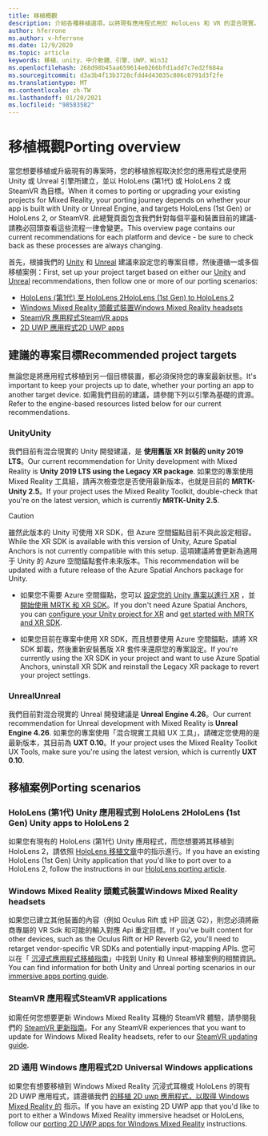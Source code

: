 ```yaml
---
title: 移植概觀
description: 介紹各種移植選項，以將現有應用程式用於 HoloLens 和 VR 的混合現實。
author: hferrone
ms.author: v-hferrone
ms.date: 12/9/2020
ms.topic: article
keywords: 移植、unity、中介軟體、引擎、UWP、Win32
ms.openlocfilehash: 268d98b45aa659614e0266bfd1add7c7ed2f684a
ms.sourcegitcommit: d3a3b4f13b3728cfdd4d43035c806c0791d3f2fe
ms.translationtype: MT
ms.contentlocale: zh-TW
ms.lasthandoff: 01/20/2021
ms.locfileid: "98583582"
---
```

# <a name="porting-overview"></a><span data-ttu-id="8d6c1-104">移植概觀</span><span class="sxs-lookup"><span data-stu-id="8d6c1-104">Porting overview</span></span>

<span data-ttu-id="8d6c1-105">當您想要移植或升級現有的專案時，您的移植旅程取決於您的應用程式是使用 Unity 或 Unreal 引擎所建立，並以 HoloLens (第1代) 或 HoloLens 2 或 SteamVR 為目標。</span><span class="sxs-lookup"><span data-stu-id="8d6c1-105">When it comes to porting or upgrading your existing projects for Mixed Reality, your porting journey depends on whether your app is built with Unity or Unreal Engine, and targets HoloLens (1st Gen) or HoloLens 2, or SteamVR.</span></span> <span data-ttu-id="8d6c1-106">此總覽頁面包含我們針對每個平臺和裝置目前的建議-請務必回頭查看這些流程一律會變更。</span><span class="sxs-lookup"><span data-stu-id="8d6c1-106">This overview page contains our current recommendations for each platform and device - be sure to check back as these processes are always changing.</span></span>

<span data-ttu-id="8d6c1-107">首先，根據我們的 [Unity](#unity) 和 [Unreal](#unreal) 建議來設定您的專案目標，然後遵循一或多個移植案例：</span><span class="sxs-lookup"><span data-stu-id="8d6c1-107">First, set up your project target based on either our [Unity](#unity) and [Unreal](#unreal) recommendations, then follow one or more of our porting scenarios:</span></span>

- [<span data-ttu-id="8d6c1-108">HoloLens (第1代) 至 HoloLens 2</span><span class="sxs-lookup"><span data-stu-id="8d6c1-108">HoloLens (1st Gen) to HoloLens 2</span></span>](#hololens-1st-gen-unity-apps-to-hololens-2)
- [<span data-ttu-id="8d6c1-109">Windows Mixed Reality 頭戴式裝置</span><span class="sxs-lookup"><span data-stu-id="8d6c1-109">Windows Mixed Reality headsets</span></span>](#windows-mixed-reality-headsets)
- [<span data-ttu-id="8d6c1-110">SteamVR 應用程式</span><span class="sxs-lookup"><span data-stu-id="8d6c1-110">SteamVR apps</span></span>](#steamvr-applications)
- [<span data-ttu-id="8d6c1-111">2D UWP 應用程式</span><span class="sxs-lookup"><span data-stu-id="8d6c1-111">2D UWP apps</span></span>](#2d-universal-windows-applications)

## <a name="recommended-project-targets"></a><span data-ttu-id="8d6c1-112">建議的專案目標</span><span class="sxs-lookup"><span data-stu-id="8d6c1-112">Recommended project targets</span></span>

<span data-ttu-id="8d6c1-113">無論您是將應用程式移植到另一個目標裝置，都必須保持您的專案最新狀態。</span><span class="sxs-lookup"><span data-stu-id="8d6c1-113">It's important to keep your projects up to date, whether your porting an app to another target device.</span></span> <span data-ttu-id="8d6c1-114">如需我們目前的建議，請參閱下列以引擎為基礎的資源。</span><span class="sxs-lookup"><span data-stu-id="8d6c1-114">Refer to the engine-based resources listed below for our current recommendations.</span></span>

### <a name="unity"></a><span data-ttu-id="8d6c1-115">Unity</span><span class="sxs-lookup"><span data-stu-id="8d6c1-115">Unity</span></span>

<span data-ttu-id="8d6c1-116">我們目前有混合現實的 Unity 開發建議，是 **使用舊版 XR 封裝的 unity 2019 LTS**。</span><span class="sxs-lookup"><span data-stu-id="8d6c1-116">Our current recommendation for Unity development with Mixed Reality is **Unity 2019 LTS using the Legacy XR package**.</span></span> <span data-ttu-id="8d6c1-117">如果您的專案使用 Mixed Reality 工具組，請再次檢查您是否使用最新版本，也就是目前的 **MRTK-Unity 2.5**。</span><span class="sxs-lookup"><span data-stu-id="8d6c1-117">If your project uses the Mixed Reality Toolkit, double-check that you're on the latest version, which is currently **MRTK-Unity 2.5**.</span></span>

> [!CAUTION]
> <span data-ttu-id="8d6c1-118">雖然此版本的 Unity 可使用 XR SDK，但 Azure 空間錨點目前不與此設定相容。</span><span class="sxs-lookup"><span data-stu-id="8d6c1-118">While the XR SDK is available with this version of Unity, Azure Spatial Anchors is not currently compatible with this setup.</span></span> <span data-ttu-id="8d6c1-119">這項建議將會更新為適用于 Unity 的 Azure 空間錨點套件未來版本。</span><span class="sxs-lookup"><span data-stu-id="8d6c1-119">This recommendation will be updated with a future release of the Azure Spatial Anchors package for Unity.</span></span> 
> 
> * <span data-ttu-id="8d6c1-120">如果您不需要 Azure 空間錨點，您可以 [設定您的 Unity 專案以進行 XR](https://docs.unity3d.com/Manual/configuring-project-for-xr.html) ，並 [開始使用 MRTK 和 XR SDK](https://microsoft.github.io/MixedRealityToolkit-Unity/Documentation/GettingStartedWithMRTKAndXRSDK.html)。</span><span class="sxs-lookup"><span data-stu-id="8d6c1-120">If you don't need Azure Spatial Anchors, you can [configure your Unity project for XR](https://docs.unity3d.com/Manual/configuring-project-for-xr.html) and [get started with MRTK and XR SDK](https://microsoft.github.io/MixedRealityToolkit-Unity/Documentation/GettingStartedWithMRTKAndXRSDK.html).</span></span>
> 
> * <span data-ttu-id="8d6c1-121">如果您目前在專案中使用 XR SDK，而且想要使用 Azure 空間錨點，請將 XR SDK 卸載，然後重新安裝舊版 XR 套件來還原您的專案設定。</span><span class="sxs-lookup"><span data-stu-id="8d6c1-121">If you're currently using the XR SDK in your project and want to use Azure Spatial Anchors, uninstall XR SDK and reinstall the Legacy XR package to revert your project settings.</span></span>


### <a name="unreal"></a><span data-ttu-id="8d6c1-122">Unreal</span><span class="sxs-lookup"><span data-stu-id="8d6c1-122">Unreal</span></span> 

<span data-ttu-id="8d6c1-123">我們目前對混合現實的 Unreal 開發建議是 **Unreal Engine 4.26**。</span><span class="sxs-lookup"><span data-stu-id="8d6c1-123">Our current recommendation for Unreal development with Mixed Reality is **Unreal Engine 4.26**.</span></span> <span data-ttu-id="8d6c1-124">如果您的專案使用「混合現實工具組 UX 工具」，請確定您使用的是最新版本，其目前為 **UXT 0.10**。</span><span class="sxs-lookup"><span data-stu-id="8d6c1-124">If your project uses the Mixed Reality Toolkit UX Tools, make sure you're using the latest version, which is currently **UXT 0.10**.</span></span>

## <a name="porting-scenarios"></a><span data-ttu-id="8d6c1-125">移植案例</span><span class="sxs-lookup"><span data-stu-id="8d6c1-125">Porting scenarios</span></span>

### <a name="hololens-1st-gen-unity-apps-to-hololens-2"></a><span data-ttu-id="8d6c1-126">HoloLens (第1代) Unity 應用程式到 HoloLens 2</span><span class="sxs-lookup"><span data-stu-id="8d6c1-126">HoloLens (1st Gen) Unity apps to HoloLens 2</span></span>

<span data-ttu-id="8d6c1-127">如果您有現有的 HoloLens (第1代) Unity 應用程式，而您想要將其移植到 HoloLens 2，請依照 [HoloLens 移植文章](./porting-hl1-hl2.md)中的指示進行。</span><span class="sxs-lookup"><span data-stu-id="8d6c1-127">If you have an existing HoloLens (1st Gen) Unity application that you'd like to port over to a HoloLens 2, follow the instructions in our [HoloLens porting article](./porting-hl1-hl2.md).</span></span>

### <a name="windows-mixed-reality-headsets"></a><span data-ttu-id="8d6c1-128">Windows Mixed Reality 頭戴式裝置</span><span class="sxs-lookup"><span data-stu-id="8d6c1-128">Windows Mixed Reality headsets</span></span>

<span data-ttu-id="8d6c1-129">如果您已建立其他裝置的內容（例如 Oculus Rift 或 HP 回送 G2），則您必須將廠商專屬的 VR Sdk 和可能的輸入對應 Api 重定目標。</span><span class="sxs-lookup"><span data-stu-id="8d6c1-129">If you've built content for other devices, such as the Oculus Rift or HP Reverb G2, you'll need to retarget vendor-specific VR SDKs and potentially input-mapping APIs.</span></span> <span data-ttu-id="8d6c1-130">您可以在「 [沉浸式應用程式移植指南](porting-guides.md)」中找到 Unity 和 Unreal 移植案例的相關資訊。</span><span class="sxs-lookup"><span data-stu-id="8d6c1-130">You can find information for both Unity and Unreal porting scenarios in our [immersive apps porting guide](porting-guides.md).</span></span>

### <a name="steamvr-applications"></a><span data-ttu-id="8d6c1-131">SteamVR 應用程式</span><span class="sxs-lookup"><span data-stu-id="8d6c1-131">SteamVR applications</span></span>

<span data-ttu-id="8d6c1-132">如需任何您想要更新 Windows Mixed Reality 耳機的 SteamVR 體驗，請參閱我們的 [SteamVR 更新指南](updating-your-steamvr-application-for-windows-mixed-reality.md)。</span><span class="sxs-lookup"><span data-stu-id="8d6c1-132">For any SteamVR experiences that you want to update for Windows Mixed Reality headsets, refer to our [SteamVR updating guide](updating-your-steamvr-application-for-windows-mixed-reality.md).</span></span>

### <a name="2d-universal-windows-applications"></a><span data-ttu-id="8d6c1-133">2D 通用 Windows 應用程式</span><span class="sxs-lookup"><span data-stu-id="8d6c1-133">2D Universal Windows applications</span></span>

<span data-ttu-id="8d6c1-134">如果您有想要移植到 Windows Mixed Reality 沉浸式耳機或 HoloLens 的現有 2D UWP 應用程式，請遵循我們 [的移植 2D uwp 應用程式，以取得 Windows Mixed Reality 的](building-2d-apps.md) 指示。</span><span class="sxs-lookup"><span data-stu-id="8d6c1-134">If you have an existing 2D UWP app that you'd like to port to either a Windows Mixed Reality immersive headset or HoloLens, follow our [porting 2D UWP apps for Windows Mixed Reality](building-2d-apps.md) instructions.</span></span>